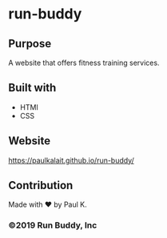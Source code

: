 # run-buddy

## Purpose
A website that offers fitness training services.

## Built with 
* HTMl
* CSS

## Website
https://paulkalait.github.io/run-buddy/

## Contribution
Made with ❤️ by Paul K.

### ©️2019 Run Buddy, Inc 
